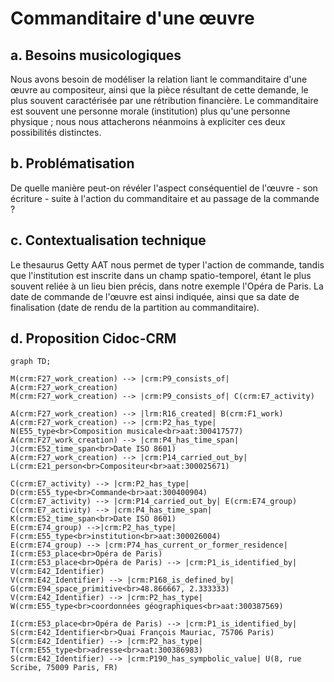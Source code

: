 # Commanditaire d'une œuvre

## a. Besoins musicologiques

Nous avons besoin de modéliser la relation liant le commanditaire d'une œuvre au compositeur, ainsi que la pièce résultant de cette demande, le plus souvent caractérisée par une rétribution financière. Le commanditaire est souvent une personne morale (institution) plus qu'une personne physique ; nous nous attacherons néanmoins à expliciter ces deux possibilités distinctes. 

## b. Problématisation 
 
De quelle manière peut-on révéler l'aspect conséquentiel de l'œuvre - son écriture - suite à l'action du commanditaire et au passage de la commande ?

## c. Contextualisation technique

Le thesaurus Getty AAT nous permet de typer l'action de commande, tandis que l'institution est inscrite dans un champ spatio-temporel, étant le plus souvent reliée à un lieu bien précis, dans notre exemple l'Opéra de Paris. La date de commande de l'œuvre est ainsi indiquée, ainsi que sa date de finalisation (date de rendu de la partition au commanditaire). 

## d. Proposition Cidoc-CRM

```mermaid
graph TD;

M(crm:F27_work_creation) --> |crm:P9_consists_of| A(crm:F27_work_creation)
M(crm:F27_work_creation) --> |crm:P9_consists_of| C(crm:E7_activity)

A(crm:F27_work_creation) --> |lrm:R16_created| B(crm:F1_work)
A(crm:F27_work_creation) --> |crm:P2_has_type| N(E55_type<br>Composition musicale<br>aat:300417577)
A(crm:F27_work_creation) --> |crm:P4_has_time_span| J(crm:E52_time_span<br>Date ISO 8601)
A(crm:F27_work_creation) --> |crm:P14_carried_out_by| L(crm:E21_person<br>Compositeur<br>aat:300025671)

C(crm:E7_activity) --> |crm:P2_has_type| D(crm:E55_type<br>Commande<br>aat:300400904)
C(crm:E7_activity) --> |crm:P14_carried_out_by| E(crm:E74_group)
C(crm:E7_activity) --> |crm:P4_has_time_span| K(crm:E52_time_span<br>Date ISO 8601)
E(crm:E74_group) -->|crm:P2_has_type| F(crm:E55_type<br>institution<br>aat:300026004)
E(crm:E74_group) --> |crm:P74_has_current_or_former_residence| I(crm:E53_place<br>Opéra de Paris)
I(crm:E53_place<br>Opéra de Paris) --> |crm:P1_is_identified_by| V(crm:E42_Identifier)
V(crm:E42_Identifier) --> |crm:P168_is_defined_by| G(crm:E94_space_primitive<br>48.866667, 2.333333)
V(crm:E42_Identifier) --> |crm:P2_has_type| W(crm:E55_type<br>coordonnées géographiques<br>aat:300387569)

I(crm:E53_place<br>Opéra de Paris) --> |crm:P1_is_identified_by| S(crm:E42_Identifier<br>Quai François Mauriac, 75706 Paris)
S(crm:E42_Identifier) --> |crm:P2_has_type| T(crm:E55_type<br>adresse<br>aat:300386983)
S(crm:E42_Identifier) --> |crm:P190_has_sympbolic_value| U(8, rue Scribe, 75009 Paris, FR)



```

